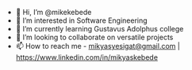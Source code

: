 - 👋 Hi, I’m @mikekebede
- 👀 I’m interested in Software Engineering 
- 🌱 I’m currently learning Gustavus Adolphus college
- 💞️ I’m looking to collaborate on versatile projects
- 📫 How to reach me - mikyasyesigat@gmail.com | https://www.linkedin.com/in/mikyaskebede

<!---
mikekebede/mikekebede is a ✨ special ✨ repository because its `README.md` (this file) appears on your GitHub profile.
You can click the Preview link to take a look at your changes.
--->

